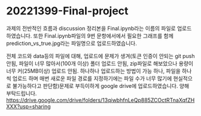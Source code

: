 # 20221399-Final-project

과제의 전반적인 흐름과 discussion 정리본을 Final.ipynb라는 이름의 파일로 업로드하였습니다.
또한 Final.ipynb파일의 9번 문항에서에서 필요한 그래프를 함께 prediction_vs_true.jpg라는 파일명으로 업로드하였습니다.

전체 코드와 data등의 파일에 대해, 업로드에 문제가 생겨(토큰 인증이 안되는 git push안됨, 파일이 너무 많아서(100개 이상) 폴더 업로드 안됨, zip파일로 해보았으나 용량이 너무 커(25MB이상) 업로드 안됨. 하나하나 업로드하는 방법이 가능 하나, 파일을 하나씩 업로드 하며 매번 새로운 파일 경로를 지정하기에는 파일 수가 너무 많기에 현실적으로 불가능하다고 판단함)문제로  부득이하게 google drive에 업로드하였습니다.
양해 부탁드립니다.
https://drive.google.com/drive/folders/13qiwbhfnLeQp885ZCOctRTnaXqfZHXXX?usp=sharing
